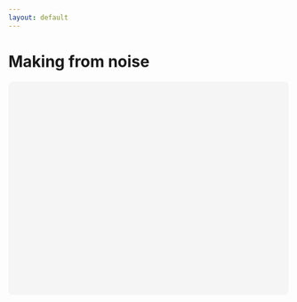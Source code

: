 ```yaml
---
layout: default
---
```

<head>
<style>

</style>
</head>
<body>

<h1>Making from noise</h1>


<div
 class="canva-embed"
 data-design-id="DADjz265WFY"
 data-height-ratio="0.7500"
 style="padding:75.0000% 5px 5px 5px;background:rgba(0,0,0,0.03);border-radius:8px;"></div>

<script async src="https:&#x2F;&#x2F;sdk.canva.com&#x2F;v1&#x2F;embed.js"></script>



</body>

